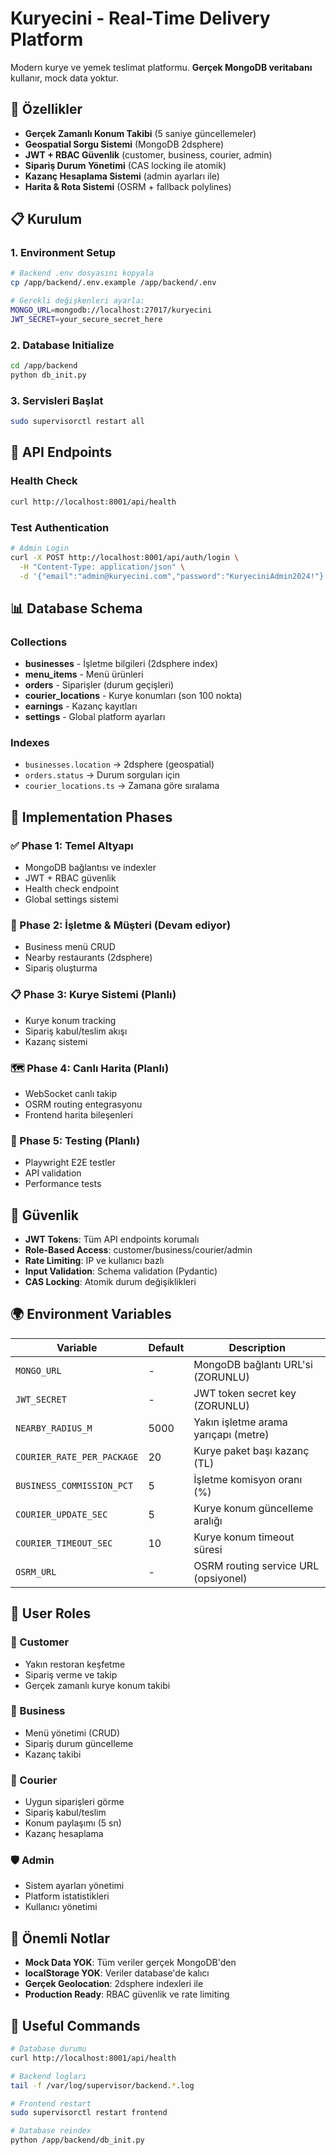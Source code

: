 # Kuryecini - Real-Time Delivery Platform

Modern kurye ve yemek teslimat platformu. **Gerçek MongoDB veritabanı** kullanır, mock data yoktur.

## 🚀 Özellikler

- **Gerçek Zamanlı Konum Takibi** (5 saniye güncellemeler)
- **Geospatial Sorgu Sistemi** (MongoDB 2dsphere)
- **JWT + RBAC Güvenlik** (customer, business, courier, admin)
- **Sipariş Durum Yönetimi** (CAS locking ile atomik)
- **Kazanç Hesaplama Sistemi** (admin ayarları ile)
- **Harita & Rota Sistemi** (OSRM + fallback polylines)

## 📋 Kurulum

### 1. Environment Setup

```bash
# Backend .env dosyasını kopyala
cp /app/backend/.env.example /app/backend/.env

# Gerekli değişkenleri ayarla:
MONGO_URL=mongodb://localhost:27017/kuryecini
JWT_SECRET=your_secure_secret_here
```

### 2. Database Initialize

```bash
cd /app/backend
python db_init.py
```

### 3. Servisleri Başlat

```bash
sudo supervisorctl restart all
```

## 🔧 API Endpoints

### Health Check
```bash
curl http://localhost:8001/api/health
```

### Test Authentication
```bash
# Admin Login
curl -X POST http://localhost:8001/api/auth/login \
  -H "Content-Type: application/json" \
  -d '{"email":"admin@kuryecini.com","password":"KuryeciniAdmin2024!"}'
```

## 📊 Database Schema

### Collections
- **businesses** - İşletme bilgileri (2dsphere index)
- **menu_items** - Menü ürünleri
- **orders** - Siparişler (durum geçişleri)
- **courier_locations** - Kurye konumları (son 100 nokta)
- **earnings** - Kazanç kayıtları
- **settings** - Global platform ayarları

### Indexes
- `businesses.location` → 2dsphere (geospatial)
- `orders.status` → Durum sorguları için
- `courier_locations.ts` → Zamana göre sıralama

## 🎯 Implementation Phases

### ✅ Phase 1: Temel Altyapı
- MongoDB bağlantısı ve indexler
- JWT + RBAC güvenlik
- Health check endpoint
- Global settings sistemi

### 🔄 Phase 2: İşletme & Müşteri (Devam ediyor)
- Business menü CRUD
- Nearby restaurants (2dsphere)
- Sipariş oluşturma

### 📋 Phase 3: Kurye Sistemi (Planlı)
- Kurye konum tracking
- Sipariş kabul/teslim akışı
- Kazanç sistemi

### 🗺️ Phase 4: Canlı Harita (Planlı)
- WebSocket canlı takip
- OSRM routing entegrasyonu
- Frontend harita bileşenleri

### 🧪 Phase 5: Testing (Planlı)
- Playwright E2E testler
- API validation
- Performance tests

## 🔐 Güvenlik

- **JWT Tokens**: Tüm API endpoints korumalı
- **Role-Based Access**: customer/business/courier/admin
- **Rate Limiting**: IP ve kullanıcı bazlı
- **Input Validation**: Schema validation (Pydantic)
- **CAS Locking**: Atomik durum değişiklikleri

## 🌍 Environment Variables

| Variable | Default | Description |
|----------|---------|-------------|
| `MONGO_URL` | - | MongoDB bağlantı URL'si (ZORUNLU) |
| `JWT_SECRET` | - | JWT token secret key (ZORUNLU) |
| `NEARBY_RADIUS_M` | 5000 | Yakın işletme arama yarıçapı (metre) |
| `COURIER_RATE_PER_PACKAGE` | 20 | Kurye paket başı kazanç (TL) |
| `BUSINESS_COMMISSION_PCT` | 5 | İşletme komisyon oranı (%) |
| `COURIER_UPDATE_SEC` | 5 | Kurye konum güncelleme aralığı |
| `COURIER_TIMEOUT_SEC` | 10 | Kurye konum timeout süresi |
| `OSRM_URL` | - | OSRM routing service URL (opsiyonel) |

## 📱 User Roles

### 👥 Customer
- Yakın restoran keşfetme
- Sipariş verme ve takip
- Gerçek zamanlı kurye konum takibi

### 🏪 Business
- Menü yönetimi (CRUD)
- Sipariş durum güncelleme
- Kazanç takibi

### 🚴 Courier
- Uygun siparişleri görme
- Sipariş kabul/teslim
- Konum paylaşımı (5 sn)
- Kazanç hesaplama

### 🛡️ Admin
- Sistem ayarları yönetimi
- Platform istatistikleri
- Kullanıcı yönetimi

## 🚫 Önemli Notlar

- **Mock Data YOK**: Tüm veriler gerçek MongoDB'den
- **localStorage YOK**: Veriler database'de kalıcı
- **Gerçek Geolocation**: 2dsphere indexleri ile
- **Production Ready**: RBAC güvenlik ve rate limiting

## 🔗 Useful Commands

```bash
# Database durumu
curl http://localhost:8001/api/health

# Backend logları
tail -f /var/log/supervisor/backend.*.log

# Frontend restart
sudo supervisorctl restart frontend

# Database reindex
python /app/backend/db_init.py
```